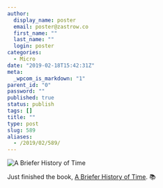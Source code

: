 ```yaml
---
author:
  display_name: poster
  email: poster@zastrow.co
  first_name: ""
  last_name: ""
  login: poster
categories:
  - Micro
date: "2019-02-18T15:42:31Z"
meta:
  _wpcom_is_markdown: "1"
parent_id: "0"
password: ""
published: true
status: publish
tags: []
title: ""
type: post
slug: 589
aliases:
  - /2019/02/589/
---
```

<p><img src="https://i.gr-assets.com/images/S/compressed.photo.goodreads.com/books/1293544209l/10049627.jpg" alt="A Briefer History of Time" /></p>

<p>Just finished the book, <a href="https://www.goodreads.com/review/show/2717532150?utm_medium=api&amp;utm_source=rss">A Briefer History of Time</a>. 📚</p>

